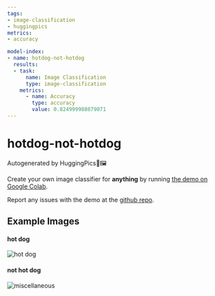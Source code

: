```yaml
---
tags:
- image-classification
- huggingpics
metrics:
- accuracy

model-index:
- name: hotdog-not-hotdog
  results:
  - task:
      name: Image Classification
      type: image-classification
    metrics:
      - name: Accuracy
        type: accuracy
        value: 0.824999988079071
---
```


# hotdog-not-hotdog


Autogenerated by HuggingPics🤗🖼️

Create your own image classifier for **anything** by running [the demo on Google Colab](https://colab.research.google.com/github/nateraw/huggingpics/blob/main/HuggingPics.ipynb).

Report any issues with the demo at the [github repo](https://github.com/nateraw/huggingpics).


## Example Images


#### hot dog

![hot dog](images/hot_dog.jpg)

#### not hot dog

![miscellaneous](images/miscellaneous.jpg)